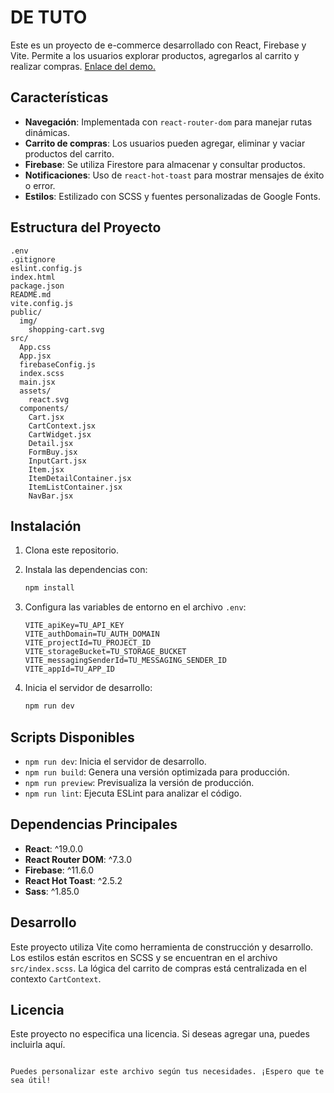 # DE TUTO

Este es un proyecto de e-commerce desarrollado con React, Firebase y Vite. Permite a los usuarios explorar productos, agregarlos al carrito y realizar compras. [Enlace del demo.](https://pre-entrega1-barreto.vercel.app/)

## Características

- **Navegación**: Implementada con `react-router-dom` para manejar rutas dinámicas.
- **Carrito de compras**: Los usuarios pueden agregar, eliminar y vaciar productos del carrito.
- **Firebase**: Se utiliza Firestore para almacenar y consultar productos.
- **Notificaciones**: Uso de `react-hot-toast` para mostrar mensajes de éxito o error.
- **Estilos**: Estilizado con SCSS y fuentes personalizadas de Google Fonts.

## Estructura del Proyecto

```
.env
.gitignore
eslint.config.js
index.html
package.json
README.md
vite.config.js
public/
  img/
    shopping-cart.svg
src/
  App.css
  App.jsx
  firebaseConfig.js
  index.scss
  main.jsx
  assets/
    react.svg
  components/
    Cart.jsx
    CartContext.jsx
    CartWidget.jsx
    Detail.jsx
    FormBuy.jsx
    InputCart.jsx
    Item.jsx
    ItemDetailContainer.jsx
    ItemListContainer.jsx
    NavBar.jsx
```

## Instalación

1. Clona este repositorio.
2. Instala las dependencias con:

   ```bash
   npm install
   ```

3. Configura las variables de entorno en el archivo `.env`:

   ```env
   VITE_apiKey=TU_API_KEY
   VITE_authDomain=TU_AUTH_DOMAIN
   VITE_projectId=TU_PROJECT_ID
   VITE_storageBucket=TU_STORAGE_BUCKET
   VITE_messagingSenderId=TU_MESSAGING_SENDER_ID
   VITE_appId=TU_APP_ID
   ```

4. Inicia el servidor de desarrollo:

   ```bash
   npm run dev
   ```

## Scripts Disponibles

- `npm run dev`: Inicia el servidor de desarrollo.
- `npm run build`: Genera una versión optimizada para producción.
- `npm run preview`: Previsualiza la versión de producción.
- `npm run lint`: Ejecuta ESLint para analizar el código.

## Dependencias Principales

- **React**: ^19.0.0
- **React Router DOM**: ^7.3.0
- **Firebase**: ^11.6.0
- **React Hot Toast**: ^2.5.2
- **Sass**: ^1.85.0

## Desarrollo

Este proyecto utiliza Vite como herramienta de construcción y desarrollo. Los estilos están escritos en SCSS y se encuentran en el archivo `src/index.scss`. La lógica del carrito de compras está centralizada en el contexto `CartContext`.

## Licencia

Este proyecto no especifica una licencia. Si deseas agregar una, puedes incluirla aquí.

```

Puedes personalizar este archivo según tus necesidades. ¡Espero que te sea útil!
```
